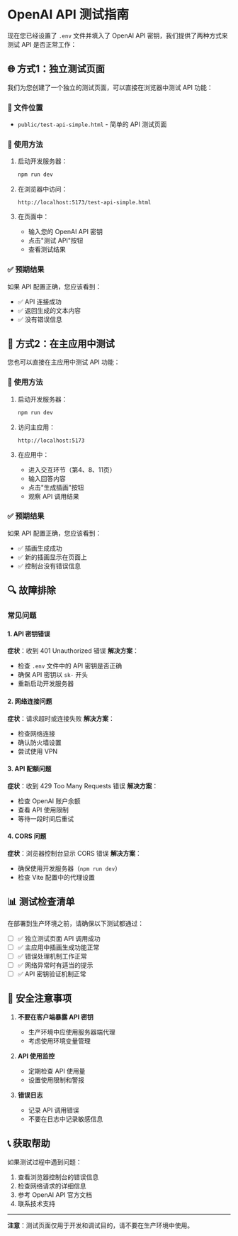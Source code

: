 # OpenAI API 测试指南

现在您已经设置了 `.env` 文件并填入了 OpenAI API 密钥，我们提供了两种方式来测试 API 是否正常工作：

## 🌐 方式1：独立测试页面

我们为您创建了一个独立的测试页面，可以直接在浏览器中测试 API 功能：

### 📁 文件位置
- `public/test-api-simple.html` - 简单的 API 测试页面

### 🚀 使用方法
1. 启动开发服务器：
   ```bash
   npm run dev
   ```

2. 在浏览器中访问：
   ```
   http://localhost:5173/test-api-simple.html
   ```

3. 在页面中：
   - 输入您的 OpenAI API 密钥
   - 点击"测试 API"按钮
   - 查看测试结果

### ✅ 预期结果
如果 API 配置正确，您应该看到：
- ✅ API 连接成功
- ✅ 返回生成的文本内容
- ✅ 没有错误信息

## 🔧 方式2：在主应用中测试

您也可以直接在主应用中测试 API 功能：

### 🚀 使用方法
1. 启动开发服务器：
   ```bash
   npm run dev
   ```

2. 访问主应用：
   ```
   http://localhost:5173
   ```

3. 在应用中：
   - 进入交互环节（第4、8、11页）
   - 输入回答内容
   - 点击"生成插画"按钮
   - 观察 API 调用结果

### ✅ 预期结果
如果 API 配置正确，您应该看到：
- ✅ 插画生成成功
- ✅ 新的插画显示在页面上
- ✅ 控制台没有错误信息

## 🔍 故障排除

### 常见问题

#### 1. API 密钥错误
**症状**：收到 401 Unauthorized 错误
**解决方案**：
- 检查 `.env` 文件中的 API 密钥是否正确
- 确保 API 密钥以 `sk-` 开头
- 重新启动开发服务器

#### 2. 网络连接问题
**症状**：请求超时或连接失败
**解决方案**：
- 检查网络连接
- 确认防火墙设置
- 尝试使用 VPN

#### 3. API 配额问题
**症状**：收到 429 Too Many Requests 错误
**解决方案**：
- 检查 OpenAI 账户余额
- 查看 API 使用限制
- 等待一段时间后重试

#### 4. CORS 问题
**症状**：浏览器控制台显示 CORS 错误
**解决方案**：
- 确保使用开发服务器（`npm run dev`）
- 检查 Vite 配置中的代理设置

## 📊 测试检查清单

在部署到生产环境之前，请确保以下测试都通过：

- [ ] ✅ 独立测试页面 API 调用成功
- [ ] ✅ 主应用中插画生成功能正常
- [ ] ✅ 错误处理机制工作正常
- [ ] ✅ 网络异常时有适当的提示
- [ ] ✅ API 密钥验证机制正常

## 🔐 安全注意事项

1. **不要在客户端暴露 API 密钥**
   - 生产环境中应使用服务器端代理
   - 考虑使用环境变量管理

2. **API 使用监控**
   - 定期检查 API 使用量
   - 设置使用限制和警报

3. **错误日志**
   - 记录 API 调用错误
   - 不要在日志中记录敏感信息

## 📞 获取帮助

如果测试过程中遇到问题：

1. 查看浏览器控制台的错误信息
2. 检查网络请求的详细信息
3. 参考 OpenAI API 官方文档
4. 联系技术支持

---

**注意**：测试页面仅用于开发和调试目的，请不要在生产环境中使用。
